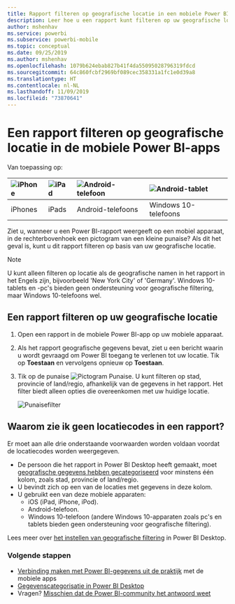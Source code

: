 ```yaml
---
title: Rapport filteren op geografische locatie in een mobiele Power BI-app
description: Leer hoe u een rapport kunt filteren op uw geografische locatie in de mobiele Microsoft Power BI-apps, als de rapporteigenaar geografische labels heeft ingesteld.
author: mshenhav
ms.service: powerbi
ms.subservice: powerbi-mobile
ms.topic: conceptual
ms.date: 09/25/2019
ms.author: mshenhav
ms.openlocfilehash: 1079b624ebab827b41f4da55095028796319fdcd
ms.sourcegitcommit: 64c860fcbf2969bf089cec358331a1fc1e0d39a8
ms.translationtype: HT
ms.contentlocale: nl-NL
ms.lasthandoff: 11/09/2019
ms.locfileid: "73870641"
---
```

# <a name="filter-a-report-by-geographic-location-in-the-power-bi-mobile-apps"></a>Een rapport filteren op geografische locatie in de mobiele Power BI-apps
Van toepassing op:

| ![iPhone](./media/mobile-apps-geographic-filtering/iphone-logo-50-px.png) | ![iPad](./media/mobile-apps-geographic-filtering/ipad-logo-50-px.png) | ![Android-telefoon](./media/mobile-apps-geographic-filtering/android-phone-logo-50-px.png) | ![Android-tablet](./media/mobile-apps-geographic-filtering/win-10-logo-50-px.png) |
|:--- |:--- |:--- |:--- |
| iPhones |iPads |Android-telefoons |Windows 10-telefoons |

Ziet u, wanneer u een Power BI-rapport weergeeft op een mobiel apparaat, in de rechterbovenhoek een pictogram van een kleine punaise? Als dit het geval is, kunt u dit rapport filteren op basis van uw geografische locatie.

> [!NOTE]
> U kunt alleen filteren op locatie als de geografische namen in het rapport in het Engels zijn, bijvoorbeeld 'New York City' of 'Germany'. Windows 10-tablets en -pc's bieden geen ondersteuning voor geografische filtering, maar Windows 10-telefoons wel.
> 
> 

## <a name="filter-your-report-by-your-geographic-location"></a>Een rapport filteren op uw geografische locatie
1. Open een rapport in de mobiele Power BI-app op uw mobiele apparaat.
2. Als het rapport geografische gegevens bevat, ziet u een bericht waarin u wordt gevraagd om Power BI toegang te verlenen tot uw locatie. Tik op **Toestaan** en vervolgens opnieuw op **Toestaan**.
3. Tik op de punaise ![Pictogram Punaise](./media/mobile-apps-geographic-filtering/power-bi-mobile-geo-icon.png). U kunt filteren op stad, provincie of land/regio, afhankelijk van de gegevens in het rapport. Het filter biedt alleen opties die overeenkomen met uw huidige locatie.
   
    ![Punaisefilter](./media/mobile-apps-geographic-filtering/power-bi-mobile-geo-map-set-filter.png)

## <a name="why-dont-i-see-location-tags-on-a-report"></a>Waarom zie ik geen locatiecodes in een rapport?
Er moet aan alle drie onderstaande voorwaarden worden voldaan voordat de locatiecodes worden weergegeven. 

* De persoon die het rapport in Power BI Desktop heeft gemaakt, moet [geografische gegevens hebben gecategoriseerd](../../desktop-mobile-geofiltering.md) voor minstens één kolom, zoals stad, provincie of land/regio.
* U bevindt zich op een van de locaties met gegevens in deze kolom.
* U gebruikt een van deze mobiele apparaten:
  * iOS (iPad, iPhone, iPod).
  * Android-telefoon.
  * Windows 10-telefoon (andere Windows 10-apparaten zoals pc's en tablets bieden geen ondersteuning voor geografische filtering).

Lees meer over [het instellen van geografische filtering](../../desktop-mobile-geofiltering.md) in Power BI Desktop.

### <a name="next-steps"></a>Volgende stappen
* [Verbinding maken met Power BI-gegevens uit de praktijk](mobile-apps-data-in-real-world-context.md) met de mobiele apps
* [Gegevenscategorisatie in Power BI Desktop](../../desktop-data-categorization.md) 
* Vragen? [Misschien dat de Power BI-community het antwoord weet](https://community.powerbi.com/)

